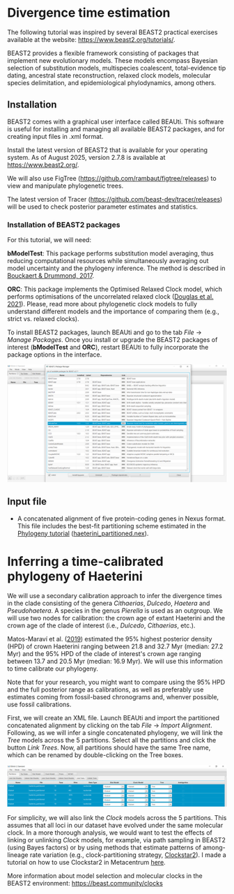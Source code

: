 # Divergence time estimation

The following tutorial was inspired by several BEAST2 practical exercises available at the website: https://www.beast2.org/tutorials/.

BEAST2 provides a flexible framework consisting of packages that implement new evolutionary models. These models encompass Bayesian selection of substitution models, multispecies coalescent, total-evidence tip dating, ancestral state reconstruction, relaxed clock models, molecular species delimitation, and epidemiological phylodynamics, among others.

## Installation

BEAST2 comes with a graphical user interface called BEAUti. This software is useful for installing and managing all available BEAST2 packages, and for creating input files in .xml format.

Install the latest version of BEAST2 that is available for your operating system. As of August 2025, version 2.7.8 is available at https://www.beast2.org/. 

We will also use FigTree (https://github.com/rambaut/figtree/releases) to view and manipulate phylogenetic trees.

The latest version of Tracer (https://github.com/beast-dev/tracer/releases) will be used to check posterior parameter estimates and statistics.

### Installation of BEAST2 packages

For this tutorial, we will need:

**bModelTest**: This package performs substitution model averaging, thus reducing computational resources while simultaneously averaging out model uncertainty and the phylogeny inference. The method is described in [Bouckaert & Drummond, 2017](https://doi.org/10.1186/s12862-017-0890-6).

**ORC**: This package implements the Optimised Relaxed Clock model, which performs optimisations of the uncorrelated relaxed clock ([Douglas et al. 2021](https://doi.org/10.1371/journal.pcbi.1008322)). Please, read more about phylogenetic clock models to fully understand different models and the importance of comparing them (e.g., strict vs. relaxed clocks).

To install BEAST2 packages, launch BEAUti and go to the tab *File* -> *Manage Packages*. Once you install or upgrade the BEAST2 packages of interest (**bModelTest** and **ORC**), restart BEAUti to fully incorporate the package options in the interface.

![BEAUti Package Manager](https://github.com/pavelm14/lab_miscellaneous/blob/main/molecular_clock/BEAUti_PackageManager.png)

## Input file

- A concatenated alignment of five protein-coding genes in Nexus format. This file includes the best-fit partitioning scheme estimated in the [Phylogeny tutorial](https://github.com/pavelm14/lab_miscellaneous/tree/main/phylogeny) ([haeterini_partitioned.nex](https://github.com/pavelm14/lab_miscellaneous/blob/main/molecular_clock/haeterini_partitioned.nex)).

# Inferring a time-calibrated phylogeny of Haeterini

We will use a secondary calibration approach to infer the divergence times in the clade consisting of the genera *Cithaerias*, *Dulcedo*, *Haetera* and *Pseudohaetera*. A species in the genus *Pierella* is used as an outgroup. We will use two nodes for calibration: the crown age of extant Haeterini and the crown age of the clade of interest (i.e., *Dulcedo*, *Cithaerias*, etc.).

Matos-Maraví et al. ([2019](https://doi.org/10.1111/syen.12352)) estimated the 95% highest posterior density (HPD) of crown Haeterini ranging between 21.8 and 32.7 Myr (median: 27.2 Myr) and the 95% HPD of the clade of interest's crown age ranging between 13.7 and 20.5 Myr (median: 16.9 Myr). We will use this information to time calibrate our phylogeny.

Note that for your research, you might want to compare using the 95% HPD and the full posterior range as calibrations, as well as preferably use estimates coming from fossil-based chronograms and, whenver possible, use fossil calibrations.

First, we will create an XML file. Launch BEAUti and import the partitioned concatenated alignment by clicking on the tab *File* -> *Import Alignment*. Following, as we will infer a single concatenated phylogeny, we will link the *Tree* models across the 5 partitions. Select all the partitions and click the button *Link Trees*. Now, all partitions should have the same Tree name, which can be renamed by double-clicking on the Tree boxes.

![BEAUti Link Trees](https://github.com/pavelm14/lab_miscellaneous/blob/main/molecular_clock/BEAUti_LinkTrees.png)

For simplicity, we will also link the *Clock* models across the 5 partitions. This assumes that all loci in our dataset have evolved under the same molecular clock. In a more thorough analysis, we would want to test the effects of linking or unlinking *Clock* models, for example, via path sampling in BEAST2 (using Bayes factors) or by using methods that estimate patterns of among-lineage rate variation (e.g., clock-partitioning strategy, [Clockstar2](https://github.com/sebastianduchene/ClockstaR)). I made a tutorial on how to use Clockstar2 in Metacentrum [here](https://github.com/pavelm14/Eudaminae_phylogeny/blob/master/bioinformatics/installations/ClockstaR.md).

More information about model selection and molecular clocks in the BEAST2 environment: https://beast.community/clocks

